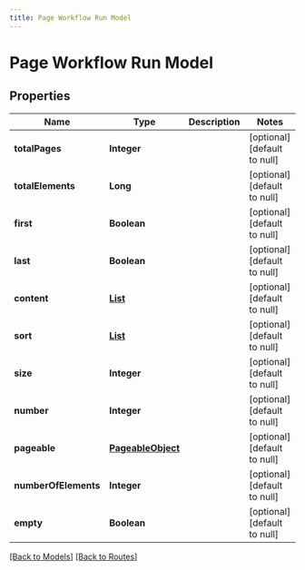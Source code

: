 ```yaml
---
title: Page Workflow Run Model
---
```


# Page Workflow Run Model
## Properties

| Name | Type | Description | Notes |
|------------ | ------------- | ------------- | -------------|
| **totalPages** | **Integer** |  | [optional] [default to null] |
| **totalElements** | **Long** |  | [optional] [default to null] |
| **first** | **Boolean** |  | [optional] [default to null] |
| **last** | **Boolean** |  | [optional] [default to null] |
| **content** | [**List**](WorkflowRun) |  | [optional] [default to null] |
| **sort** | [**List**](SortObject) |  | [optional] [default to null] |
| **size** | **Integer** |  | [optional] [default to null] |
| **number** | **Integer** |  | [optional] [default to null] |
| **pageable** | [**PageableObject**](PageableObject) |  | [optional] [default to null] |
| **numberOfElements** | **Integer** |  | [optional] [default to null] |
| **empty** | **Boolean** |  | [optional] [default to null] |

[[Back to Models]](../overview#models) [[Back to Routes]](../overview#routes)

